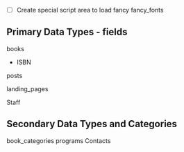 

- [ ] Create special script area to load fancy fancy_fonts


## Primary Data Types - fields
books
- ISBN

posts

landing_pages

Staff


## Secondary Data Types and Categories
book_categories
programs
Contacts
